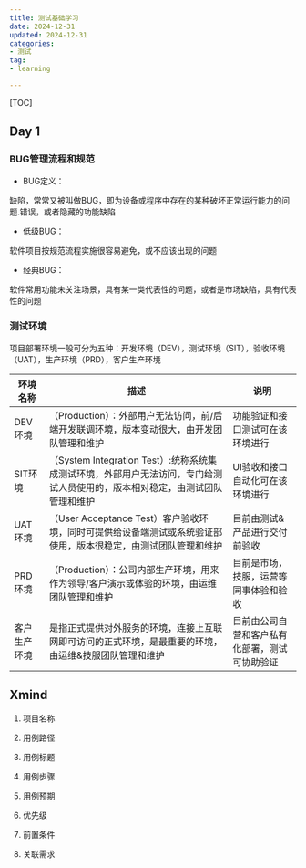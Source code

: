 ```yaml
---
title: 测试基础学习
date: 2024-12-31
updated: 2024-12-31
categories: 
- 测试
tag:
- learning

---
```


<!-- toc -->

[TOC]

## Day 1

### BUG管理流程和规范

- BUG定义：

​	缺陷，常常又被叫做BUG，即为设备或程序中存在的某种破坏正常运行能力的问题.错误，或者隐藏的功能缺陷

- 低级BUG：

软件项目按规范流程实施很容易避免，或不应该出现的问题

- 经典BUG：

软件常用功能未关注场景，具有某一类代表性的问题，或者是市场缺陷，具有代表性的问题

### 测试环境

​		项目部署环境一般可分为五种：开发环境（DEV），测试环境（SIT），验收环境（UAT），生产环境（PRD），客户生产环境

| 环境名称     | 描述                                                         | 说明                                           |
| ------------ | ------------------------------------------------------------ | ---------------------------------------------- |
| DEV环境      | （Production）：外部用户无法访问，前/后端开发联调环境，版本变动很大，由开发团队管理和维护 | 功能验证和接口测试可在该环境进行               |
| SIT环境      | （System Integration Test）:统称系统集成测试环境，外部用户无法访问，专门给测试人员使用的，版本相对稳定，由测试团队管理和维护 | UI验收和接口自动化可在该环境进行               |
| UAT环境      | （User Acceptance Test）客户验收环境，同时可提供给设备端测试或系统验证部使用，版本很稳定，由测试团队管理和维护 | 目前由测试&产品进行交付前验收                  |
| PRD环境      | （Production）：公司内部生产环境，用来作为领导/客户演示或体验的环境，由运维团队管理和维护 | 目前是市场，技服，运营等同事体验和验收         |
| 客户生产环境 | 是指正式提供对外服务的环境，连接上互联网即可访问的正式环境，是最重要的环境，由运维&技服团队管理和维护 | 目前由公司自营和客户私有化部署，测试可协助验证 |



## Xmind

1. 项目名称

2. 用例路径

3. 用例标题

4. 用例步骤

5. 用例预期

6. 优先级

7. 前置条件

8. 关联需求

      

   

   

   